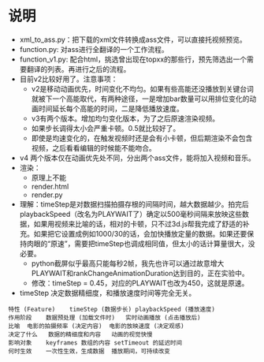 # 说明
- xml_to_ass.py：把下载的xml文件转换成ass文件，可以直接托视频预览。
- function.py: 对ass进行全翻译的一个工作流程。
- function_v1.py: 配合html，挑选曾出现在topxx的那些行，预先筛选出一个需要翻译的列表。再进行之后的流程。
- 目前v2比较好用了。注意事项：
  - v2是移动动画优先，时间变化不均匀。如果有些高能还没播放到关键台词就被下一个高能取代，有两种途径，一是增加bar数量可以用排位变化的动画时间延长每个高能的时间，二是降低播放速度。
  - v3有两个版本。增加均匀变化版本，为了之后原速渲染视频。
  - 如果步长调得太小会严重卡顿。0.5就比较好了。
  - 即使是均速变化的，在触发视频时还是会有小卡顿，但后期渲染不会包含视频，之后看看编辑的时候能不能吻合。
- v4 两个版本仅在动画优先处不同，分出两个ass文件，能将加入视频和音乐。
- 渲染：
  - 原理上不能
  - render.html
  - render.py
- 理解：timeStep是对数据扫描拍摄存根的间隔时间，越大数据越少。拍完后playbackSpeed（改名为PLAYWAIT了）确定以500毫秒间隔来放映这些数据，如果用视频来比喻的话，相对的卡顿，只不过3d.js帮我完成了舒适的补充。如果把它设置成例如1000/30的话，会加快播放定量的数据。如果还要保持肉眼的“原速”，需要把timeStep也调成相同值，但太小的话计算量很大，没必要。
  - python截屏似乎最高只能每秒2帧，我先也许可以通过故意增大PLAYWAIT和rankChangeAnimationDuration达到目的，正在实验中。
  - 修改：timeStep = 0.45，对应的PLAYWAIT也改为450，这就是原速。
- timeStep 决定数据精细度，和播放速度时间等完全无关。

```
特性 (Feature)	timeStep (数据步长)	playbackSpeed (播放速度)
作用阶段	数据预处理 (加载文件时)	实时动画播放 (点击播放后)
比喻	电影的拍摄频率 (决定内容)	电影的放映速度 (决定观感)
决定了什么	数据的精细度和内容	动画的视觉快慢
影响对象	keyframes 数组的内容	setTimeout 的延迟时间
何时生效	一次性生效，生成数据	播放期间，可持续改变
```

